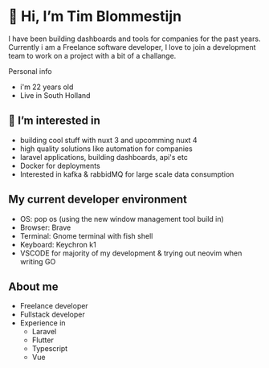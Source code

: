 # 👋 Hi, I’m Tim Blommestijn
I have been building dashboards and tools for companies for the past years.
Currently i am a Freelance software developer, I love to join a development team to work on a project with a bit of a challange.

Personal info
- i'm 22 years old
- Live in South Holland

## 👀 I’m interested in
- building cool stuff with nuxt 3 and upcomming nuxt 4
- high quality solutions like automation for companies
- laravel applications, building dashboards, api's etc
- Docker for deployments
- Interested in kafka & rabbidMQ for large scale data consumption

## My current developer environment
- OS: pop os (using the new window management tool build in)
- Browser: Brave
- Terminal: Gnome terminal with fish shell
- Keyboard: Keychron k1
- VSCODE for majority of my development & trying out neovim when writing GO

## About me
- Freelance developer
- Fullstack developer
- Experience in
  - Laravel
  - Flutter
  - Typescript
  - Vue

